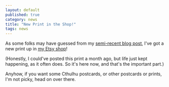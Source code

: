 ```yaml
---
layout: default
published: true
category: news
title: "New Print in the Shop!"
tags: news
---
```


As some folks may have guessed from my [semi-recent blog post](http://hilarybisenieks.com/blog/2017/08/30/in-brief-cthulhu-stamp.html), 
I've got a new print up in [my Etsy shop](https://www.etsy.com/shop/thejackalopeprints)!

(Honestly, I could've posted this print a month ago, but life just kept happening, as it 
often does. So it's here now, and that's the important part.)

Anyhow, if you want some Cthulhu postcards, or other postcards or prints, I'm not picky, 
head on over there.

